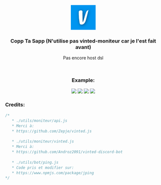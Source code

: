 
<div align="center">
    <img src="./public/assets/img/logo.ico" alt="Logo" width="80" height="80">
    <h3>Copp Ta Sapp (N'utilise pas vinted-moniteur car je l'est fait avant)</h3>
      <p>Pas encore host dsl</p>
  <br>
  <h3>Example:</h3>
  <img width="30%" src="https://cdn.discordapp.com/attachments/937015753843044402/1070025689522258002/image.png">
  <img width="30%"  src="https://cdn.discordapp.com/attachments/937015753843044402/1070025724179775668/image.png">
  <img width="30%"  src="https://cdn.discordapp.com/attachments/937015753843044402/1070025608614125589/image.png">
      <img width="70%"  src="https://cdn.discordapp.com/attachments/937015753843044402/1070025894112006294/image.png">

</div>


<h3>Credits:</h3>  

```js
/* 
   * ./utils/moniteur/api.js
   * Merci à:
   * https://github.com/Zepje/vinted.js
   
   * ./utils/moniteur/vinted.js
   * Merci à:
   * https://github.com/Androz2091/vinted-discord-bot
   
   * ./utils/bot/ping.js
   * Code pris et modifier sur:
   * https://www.npmjs.com/package/jping
*/    
```
